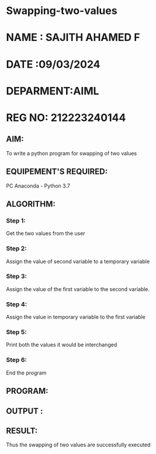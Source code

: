# Swapping-two-values
# NAME : SAJITH AHAMED F
# DATE :09/03/2024
# DEPARMENT:AIML
# REG NO: 212223240144

## AIM:
To write a python program for swapping of two values
## EQUIPEMENT'S REQUIRED: 
PC
Anaconda - Python 3.7
## ALGORITHM: 
### Step 1:
Get the two values from the user
### Step 2: 
Assign the value of second variable to a temporary variable 
### Step 3: 
Assign the value of the first variable to the second variable.
### Step 4:  
Assign the value in temporary variable to the first variable
### Step 5: 
Print both the values it would be interchanged
### Step 6: 
End the program
## PROGRAM:


## OUTPUT :


## RESULT:
Thus the swapping of two values are successfully executed




